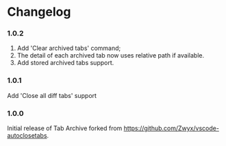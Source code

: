 # Changelog

### 1.0.2

1. Add 'Clear archived tabs' command;
2. The detail of each archived tab now uses relative path if available.
3. Add stored archived tabs support.

### 1.0.1

Add 'Close all diff tabs' support

### 1.0.0

Initial release of Tab Archive forked from https://github.com/Zwyx/vscode-autoclosetabs.
